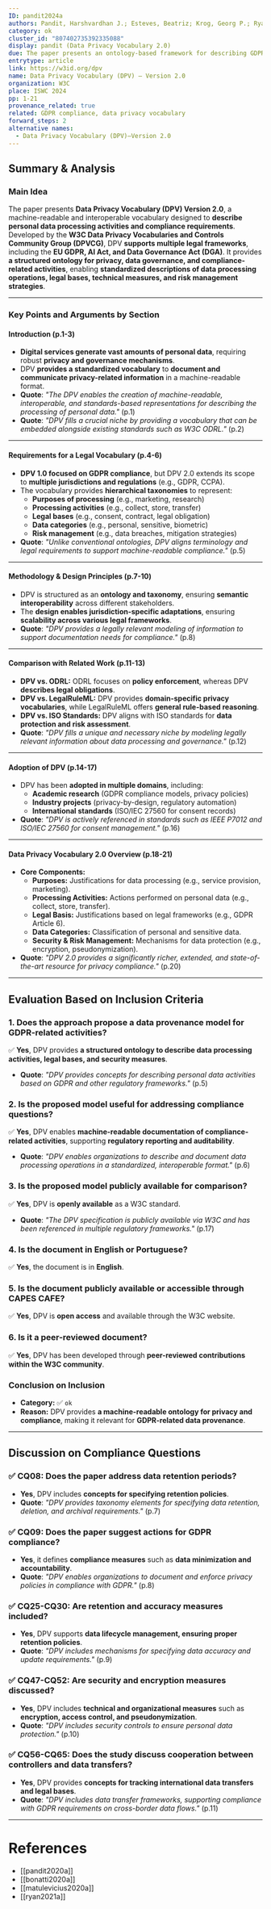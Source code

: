 ```yaml
---
ID: pandit2024a
authors: Pandit, Harshvardhan J.; Esteves, Beatriz; Krog, Georg P.; Ryan, Paul; Golpayegani, Delaram; Flake, Julian
category: ok
cluster_id: "807402735392335088"
display: pandit (Data Privacy Vocabulary 2.0)
due: The paper presents an ontology-based framework for describing GDPR compliance activities.
entrytype: article
link: https://w3id.org/dpv
name: Data Privacy Vocabulary (DPV) — Version 2.0
organization: W3C
place: ISWC 2024
pp: 1-21
provenance_related: true
related: GDPR compliance, data privacy vocabulary
forward_steps: 2
alternative names:
  - Data Privacy Vocabulary (DPV)–Version 2.0
---
```


## **Summary & Analysis**

### **Main Idea**

The paper presents **Data Privacy Vocabulary (DPV) Version 2.0**, a machine-readable and interoperable vocabulary designed to **describe personal data processing activities and compliance requirements**. Developed by the **W3C Data Privacy Vocabularies and Controls Community Group (DPVCG)**, DPV **supports multiple legal frameworks**, including the **EU GDPR, AI Act, and Data Governance Act (DGA)**. It provides **a structured ontology for privacy, data governance, and compliance-related activities**, enabling **standardized descriptions of data processing operations, legal bases, technical measures, and risk management strategies**.

---

### **Key Points and Arguments by Section**

#### **Introduction (p.1-3)**

- **Digital services generate vast amounts of personal data**, requiring robust **privacy and governance mechanisms**.
- DPV **provides a standardized vocabulary** to **document and communicate privacy-related information** in a machine-readable format.
- **Quote**: _"The DPV enables the creation of machine-readable, interoperable, and standards-based representations for describing the processing of personal data."_ (p.1)
- **Quote**: _"DPV fills a crucial niche by providing a vocabulary that can be embedded alongside existing standards such as W3C ODRL."_ (p.2)

---

#### **Requirements for a Legal Vocabulary (p.4-6)**

- **DPV 1.0 focused on GDPR compliance**, but DPV 2.0 extends its scope to **multiple jurisdictions and regulations** (e.g., GDPR, CCPA).
- The vocabulary provides **hierarchical taxonomies** to represent:
    - **Purposes of processing** (e.g., marketing, research)
    - **Processing activities** (e.g., collect, store, transfer)
    - **Legal bases** (e.g., consent, contract, legal obligation)
    - **Data categories** (e.g., personal, sensitive, biometric)
    - **Risk management** (e.g., data breaches, mitigation strategies)
- **Quote**: _"Unlike conventional ontologies, DPV aligns terminology and legal requirements to support machine-readable compliance."_ (p.5)

---

#### **Methodology & Design Principles (p.7-10)**

- DPV is structured as an **ontology and taxonomy**, ensuring **semantic interoperability** across different stakeholders.
- The **design enables jurisdiction-specific adaptations**, ensuring **scalability across various legal frameworks**.
- **Quote**: _"DPV provides a legally relevant modeling of information to support documentation needs for compliance."_ (p.8)

---

#### **Comparison with Related Work (p.11-13)**

- **DPV vs. ODRL:** ODRL focuses on **policy enforcement**, whereas DPV **describes legal obligations**.
- **DPV vs. LegalRuleML:** DPV provides **domain-specific privacy vocabularies**, while LegalRuleML offers **general rule-based reasoning**.
- **DPV vs. ISO Standards:** DPV aligns with ISO standards for **data protection and risk assessment**.
- **Quote**: _"DPV fills a unique and necessary niche by modeling legally relevant information about data processing and governance."_ (p.12)

---

#### **Adoption of DPV (p.14-17)**

- DPV has been **adopted in multiple domains**, including:
    - **Academic research** (GDPR compliance models, privacy policies)
    - **Industry projects** (privacy-by-design, regulatory automation)
    - **International standards** (ISO/IEC 27560 for consent records)
- **Quote**: _"DPV is actively referenced in standards such as IEEE P7012 and ISO/IEC 27560 for consent management."_ (p.16)

---

#### **Data Privacy Vocabulary 2.0 Overview (p.18-21)**

- **Core Components:**
    - **Purposes:** Justifications for data processing (e.g., service provision, marketing).
    - **Processing Activities:** Actions performed on personal data (e.g., collect, store, transfer).
    - **Legal Basis:** Justifications based on legal frameworks (e.g., GDPR Article 6).
    - **Data Categories:** Classification of personal and sensitive data.
    - **Security & Risk Management:** Mechanisms for data protection (e.g., encryption, pseudonymization).
- **Quote**: _"DPV 2.0 provides a significantly richer, extended, and state-of-the-art resource for privacy compliance."_ (p.20)

---

## **Evaluation Based on Inclusion Criteria**

### **1. Does the approach propose a data provenance model for GDPR-related activities?**

✅ **Yes**, DPV provides **a structured ontology to describe data processing activities, legal bases, and security measures**.

- **Quote**: _"DPV provides concepts for describing personal data activities based on GDPR and other regulatory frameworks."_ (p.5)

### **2. Is the proposed model useful for addressing compliance questions?**

✅ **Yes**, DPV enables **machine-readable documentation of compliance-related activities**, supporting **regulatory reporting and auditability**.

- **Quote**: _"DPV enables organizations to describe and document data processing operations in a standardized, interoperable format."_ (p.6)

### **3. Is the proposed model publicly available for comparison?**

✅ **Yes**, DPV is **openly available** as a W3C standard.

- **Quote**: _"The DPV specification is publicly available via W3C and has been referenced in multiple regulatory frameworks."_ (p.17)

### **4. Is the document in English or Portuguese?**

✅ **Yes**, the document is in **English**.

### **5. Is the document publicly available or accessible through CAPES CAFE?**

✅ **Yes**, DPV is **open access** and available through the W3C website.

### **6. Is it a peer-reviewed document?**

✅ **Yes**, DPV has been developed through **peer-reviewed contributions within the W3C community**.

### **Conclusion on Inclusion**

- **Category:** ✅ `ok`
- **Reason:** DPV provides **a machine-readable ontology for privacy and compliance**, making it relevant for **GDPR-related data provenance**.

---

## **Discussion on Compliance Questions**

### ✅ **CQ08:** Does the paper address data retention periods?

- **Yes**, DPV includes **concepts for specifying retention policies**.
- **Quote**: _"DPV provides taxonomy elements for specifying data retention, deletion, and archival requirements."_ (p.7)

### ✅ **CQ09:** Does the paper suggest actions for GDPR compliance?

- **Yes**, it defines **compliance measures** such as **data minimization and accountability**.
- **Quote**: _"DPV enables organizations to document and enforce privacy policies in compliance with GDPR."_ (p.8)

### ✅ **CQ25-CQ30:** Are retention and accuracy measures included?

- **Yes**, DPV supports **data lifecycle management, ensuring proper retention policies**.
- **Quote**: _"DPV includes mechanisms for specifying data accuracy and update requirements."_ (p.9)

### ✅ **CQ47-CQ52:** Are security and encryption measures discussed?

- **Yes**, DPV includes **technical and organizational measures** such as **encryption, access control, and pseudonymization**.
- **Quote**: _"DPV includes security controls to ensure personal data protection."_ (p.10)

### ✅ **CQ56-CQ65:** Does the study discuss cooperation between controllers and data transfers?

- **Yes**, DPV provides **concepts for tracking international data transfers and legal bases**.
- **Quote**: _"DPV includes data transfer frameworks, supporting compliance with GDPR requirements on cross-border data flows."_ (p.11)

---

# References

- [[pandit2020a]]
- [[bonatti2020a]]
- [[matulevicius2020a]]
- [[ryan2021a]]